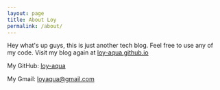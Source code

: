 ```yaml
---
layout: page
title: About Loy
permalink: /about/
---
```


Hey what's up guys, this is just another tech blog. Feel free to use any of my code. Visit my blog again at [loy-aqua.github.io](https://loy-aqua.github.io/)

My GitHub:
[loy-aqua](https://github.com/loy-aqua/)

My Gmail:
[loyaqua@gmail.com](mailto://loyaqua@gmail.com)



